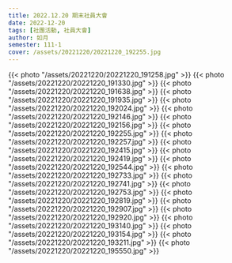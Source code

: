 ```yaml
---
title: 2022.12.20 期末社員大會
date: 2022-12-20
tags: [社團活動, 社員大會]
author: 如月
semester: 111-1
cover: /assets/20221220/20221220_192255.jpg
---
```


{{< photo "/assets/20221220/20221220_191258.jpg" >}}
{{< photo "/assets/20221220/20221220_191330.jpg" >}}
{{< photo "/assets/20221220/20221220_191638.jpg" >}}
{{< photo "/assets/20221220/20221220_191935.jpg" >}}
{{< photo "/assets/20221220/20221220_192024.jpg" >}}
{{< photo "/assets/20221220/20221220_192146.jpg" >}}
{{< photo "/assets/20221220/20221220_192156.jpg" >}}
{{< photo "/assets/20221220/20221220_192255.jpg" >}}
{{< photo "/assets/20221220/20221220_192257.jpg" >}}
{{< photo "/assets/20221220/20221220_192415.jpg" >}}
{{< photo "/assets/20221220/20221220_192419.jpg" >}}
{{< photo "/assets/20221220/20221220_192544.jpg" >}}
{{< photo "/assets/20221220/20221220_192733.jpg" >}}
{{< photo "/assets/20221220/20221220_192741.jpg" >}}
{{< photo "/assets/20221220/20221220_192753.jpg" >}}
{{< photo "/assets/20221220/20221220_192819.jpg" >}}
{{< photo "/assets/20221220/20221220_192907.jpg" >}}
{{< photo "/assets/20221220/20221220_192920.jpg" >}}
{{< photo "/assets/20221220/20221220_193140.jpg" >}}
{{< photo "/assets/20221220/20221220_193154.jpg" >}}
{{< photo "/assets/20221220/20221220_193211.jpg" >}}
{{< photo "/assets/20221220/20221220_195550.jpg" >}}
